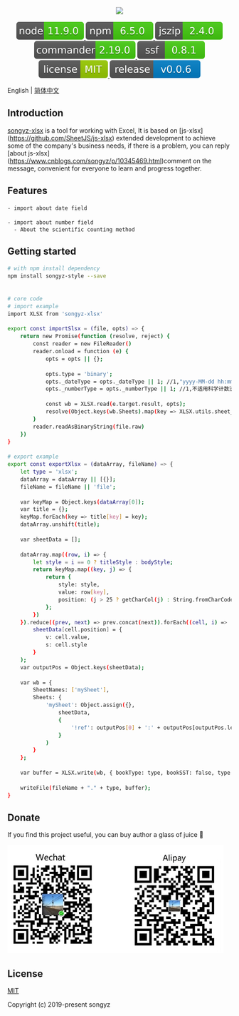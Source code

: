 <p align="center">
  <img width="320" src="https://avatars1.githubusercontent.com/u/32382526?s=460&v=4">
</p>

<p align="center">
  <a href="https://github.com/topics/node">
    <img src="./dist/svg/node.svg" alt="node">
  </a>
  <a href="https://github.com/topics/npm">
    <img src="./dist/svg/npm.svg" alt="npm">
  </a>
  <a href="https://stuk.github.io/jszip">
    <img src="./dist/svg/jszip.svg" alt="jszip">
  </a>
  <a href="https://github.com/commander-rb/commander">
    <img src="./dist/svg/commander.svg" alt="commander">
  </a>
  <a href="https://github.com/commander-rb/ssf">
    <img src="./dist/svg/ssf.svg" alt="ssf">
  </a>
  <a href="./dist/LICENSE">
    <img src="./dist/svg/license.svg" alt="license">
  </a>
  <a href="https://github.com/songyz0310/songyz-xlsx/tree/develop">
    <img src="./dist/svg/release.svg" alt="GitHub release">
  </a>
  
</p>

English | [简体中文](./README.zh-CN.md)

## Introduction

[songyz-xlsx](https://github.com/songyz0310/songyz-xlsx) is a tool for working with Excel, It is based on [js-xlsx] (https://github.com/SheetJS/js-xlsx) extended development to achieve some of the company's business needs, if there is a problem, you can reply [about js-xlsx] (https://www.cnblogs.com/songyz/p/10345469.html)comment on the message, convenient for everyone to learn and progress together.

## Features

```
- import about date field

- import about number field
  - About the scientific counting method

```

## Getting started

```bash
# with npm install dependency
npm install songyz-style --save


# core code
# import example
import XLSX from 'songyz-xlsx'

export const importSlsx = (file, opts) => {
    return new Promise(function (resolve, reject) {
        const reader = new FileReader()
        reader.onload = function (e) {
            opts = opts || {};

            opts.type = 'binary';
            opts._dateType = opts._dateType || 1; //1,"yyyy-MM-dd hh:mm",2,时间戳
            opts._numberType = opts._numberType || 1; //1,不适用科学计数法,2,使用科学计数法

            const wb = XLSX.read(e.target.result, opts);
            resolve(Object.keys(wb.Sheets).map(key => XLSX.utils.sheet_to_json(wb.Sheets[key])).reduce((prev, next) => prev.concat(next)))
        }
        reader.readAsBinaryString(file.raw)
    })
}

# export example 
export const exportXlsx = (dataArray, fileName) => {
    let type = 'xlsx';
    dataArray = dataArray || [{}];
    fileName = fileName || 'file';

    var keyMap = Object.keys(dataArray[0]);
    var title = {};
    keyMap.forEach(key => title[key] = key);
    dataArray.unshift(title);

    var sheetData = [];

    dataArray.map((row, i) => {
        let style = i == 0 ? titleStyle : bodyStyle;
        return keyMap.map((key, j) => {
            return {
                style: style,
                value: row[key],
                position: (j > 25 ? getCharCol(j) : String.fromCharCode(65 + j)) + (i + 1)
            };
        })
    }).reduce((prev, next) => prev.concat(next)).forEach((cell, i) =>
        sheetData[cell.position] = {
            v: cell.value,
            s: cell.style
        }
    );
    var outputPos = Object.keys(sheetData); 

    var wb = {
        SheetNames: ['mySheet'], 
        Sheets: {
            'mySheet': Object.assign({},
                sheetData, 
                {
                    '!ref': outputPos[0] + ':' + outputPos[outputPos.length - 1] 
                }
            )
        }
    };
    
    var buffer = XLSX.write(wb, { bookType: type, bookSST: false, type: 'buffer' });

    writeFile(fileName + "." + type, buffer);
}


```

## Donate

If you find this project useful, you can buy author a glass of juice :tropical_drink:

![donate](./dist/svg/pay.jpg)

## License

[MIT](./dist/LICENSE)

Copyright (c) 2019-present songyz
